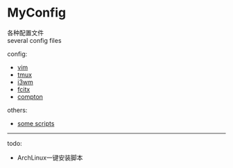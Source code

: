 # MyConfig

各种配置文件<br>
several config files

config:

-   [vim](./vim)
-   [tmux](./tmux)
-   [i3wm](./i3)
-   [fcitx](./fcitx)
-   [compton](./compton)

others:

-   [some scripts](./scripts)

-----

todo:

- ArchLinux一键安装脚本
